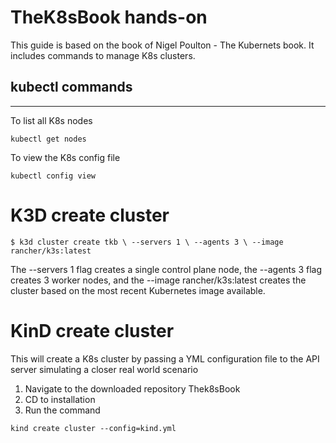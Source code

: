 # TheK8sBook hands-on

This guide is based on the book of Nigel Poulton - The Kubernets book. It includes commands to manage  K8s clusters.

## kubectl commands
---

To list all K8s nodes

`kubectl get nodes`

To view the K8s config file 

`kubectl config view`

# K3D create cluster 

`$ k3d cluster create tkb \
--servers 1 \
--agents 3 \
--image rancher/k3s:latest`

The --servers 1 flag creates a single control plane node, the --agents 3 flag creates 3
worker nodes, and the --image rancher/k3s:latest creates the cluster based on the
most recent Kubernetes image available.

# KinD create cluster

This will create a K8s cluster by passing a YML configuration file to the API server simulating a closer real world scenario 

1. Navigate to the downloaded repository Thek8sBook
2. CD to installation
3. Run the command

`kind create cluster --config=kind.yml`






